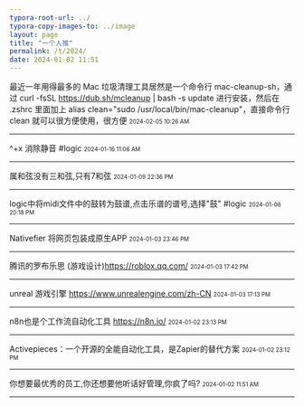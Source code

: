 ```yaml
---
typora-root-url: ../
typora-copy-images-to: ../image
layout: page 
title: "一个人推"
permalink: /t/2024/
date: 2024-01-02 11:51
---
```


最近一年用得最多的 Mac 垃圾清理工具居然是一个命令行 mac-cleanup-sh，通过 curl -fsSL <https://dub.sh/mcleanup> | bash -s update 进行安装，然后在 .zshrc 里面加上 alias clean="sudo /usr/local/bin/mac-cleanup"，直接命令行 clean 就可以很方便使用，很方便
<font size="1">2024-02-05 10:26 AM</font>
<hr>

^+x 消除静音  #logic
<font size="1">2024-01-16 11:06 AM</font>
<hr>

属和弦没有三和弦,只有7和弦
<font size="1">2024-01-09 22:36 PM</font>
<hr>

logic中将midi文件中的鼓转为鼓谱,点击乐谱的谱号,选择"鼓" #logic
<font size="1">2024-01-06 20:18 PM</font>
<hr>

Nativefier 将网页包装成原生APP
<font size="1">2024-01-03 23:46 PM</font>
<hr>

腾讯的罗布乐思 (游戏设计)<https://roblox.qq.com/>
<font size="1">2024-01-03 17:42 PM</font>
<hr>

unreal 游戏引擎 <https://www.unrealengine.com/zh-CN>
<font size="1">2024-01-03 17:13 PM</font>
<hr>

n8n也是个工作流自动化工具 <https://n8n.io/>
<font size="1">2024-01-02 23:13 PM</font>
<hr>

Activepieces：一个开源的全能自动化工具，是Zapier的替代方案
<font size="1">2024-01-02 23:12 PM</font>
<hr>

你想要最优秀的员工,你还想要他听话好管理,你疯了吗?
<font size="1">2024-01-02 11:51 AM</font>
<hr>

